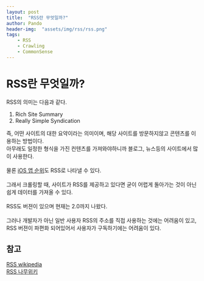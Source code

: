 ```yaml
---
layout: post
title:  "RSS란 무엇일까?"
author: Pando
header-img:  "assets/img/rss/rss.png"
tags: 
    - RSS
    - Crawling
    - CommonSense
---
```


# RSS란 무엇일까?

RSS의 의미는 다음과 같다.

1. Rich Site Summary
2. Really Simple Syndication

즉, 어떤 사이트의 대한 요약이라는 의미이며, 해당 사이트를 방문하지않고 콘텐츠를 이용하는 방법이다.
<br>
아무래도 일정한 형식을 가진 컨텐츠를 가져와야하니까 블로그, 뉴스등의 사이트에서 많이 사용한다.
<br><br>
물론 [iOS 앱 순위](https://ndjman7.github.io/crawling/2020/08/15/%EC%8B%A4%EC%8A%B5-%ED%81%AC%EB%A1%A4%EB%A7%81%EC%9C%BC%EB%A1%9C-iOS%EC%95%B1-%EC%8B%A4%EC%8B%9C%EA%B0%84-%EC%88%9C%EC%9C%84%EA%B5%AC%ED%95%98%EA%B8%B0.html)도 RSS로 나타낼 수 있다.
<br><br>
그래서 크롤링할 때, 사이트가 RSS를 제공하고 있다면 굳이 어렵게 돌아가는 것이 아닌 쉽게 데이터를 가져올 수 있다.
<br><br>
RSS도 버젼이 있으며 현재는 2.0까지 나왔다.
<br><br>
그러나 개발자가 아닌 일반 사용자 RSS의 주소를 직접 사용하는 것에는 어려움이 있고, RSS 버젼이 파편화 되어있어서 사용자가 구독하기에는 어려움이 있다.

## 참고
[RSS wikipedia](https://ko.wikipedia.org/wiki/RSS)
<br>
[RSS 나무위키](https://namu.wiki/w/RSS)